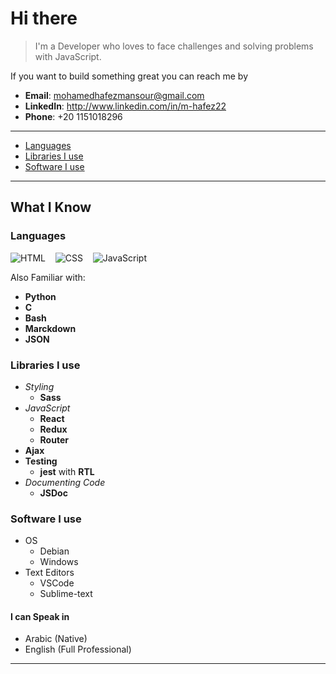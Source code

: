 # Hi there

> I'm a Developer who loves to face challenges and solving problems with JavaScript.

If you want to build something great you can reach me by

- **Email**: mohamedhafezmansour@gmail.com
- **LinkedIn**: <http://www.linkedin.com/in/m-hafez22>
- **Phone**: +20 1151018296

---

- [Languages](#languages)
- [Libraries I use](#libraries-i-use)
- [Software I use](#software-i-use)

---

## What I Know

### Languages

![HTML](https://img.icons8.com/color/48/000000/html-5.png "HTML") &nbsp;&nbsp; ![CSS](https://img.icons8.com/color/48/000000/css3.png "CSS")  &nbsp;&nbsp;  ![JavaScript](https://img.icons8.com/color/48/000000/javascript.png "JavaScript")

Also Familiar with:

- **Python**
- **C**
- **Bash**
- **Marckdown**
- **JSON**

### Libraries I use

- *Styling*
  - **Sass**
- *JavaScript*
  - **React**
  - **Redux**
  - **Router**
- **Ajax**
- **Testing**
  - **jest** with **RTL**
- *Documenting Code*
  - **JSDoc**

### Software I use

- OS
  - Debian
  - Windows
- Text Editors
  - VSCode
  - Sublime-text

#### I can Speak in

- Arabic (Native)
- English (Full Professional)

---
